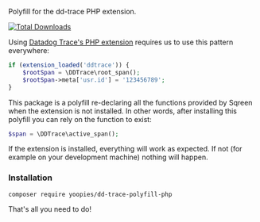 Polyfill for the dd-trace PHP extension.

[![Total Downloads](https://img.shields.io/packagist/dt/yoopies/dd-trace-polyfill.svg?style=flat-square)](https://packagist.org/packages/yoopies/dd-trace-polyfill)

Using [Datadog Trace's PHP extension](https://docs.datadoghq.com/fr/security_platform/application_security/setup_and_configure/#add-user-information-to-traces) requires us to use this pattern everywhere:

```php
if (extension_loaded('ddtrace')) {
    $rootSpan = \DDTrace\root_span();
    $rootSpan->meta['usr.id'] = '123456789';
}
```

This package is a polyfill re-declaring all the functions provided by Sqreen when the extension is not installed. In other words, after installing this polyfill you can rely on the function to exist:

```php
$span = \DDTrace\active_span();
```

If the extension is installed, everything will work as expected. If not (for example on your development machine) nothing will happen.

### Installation

```
composer require yoopies/dd-trace-polyfill-php
```

That's all you need to do!
